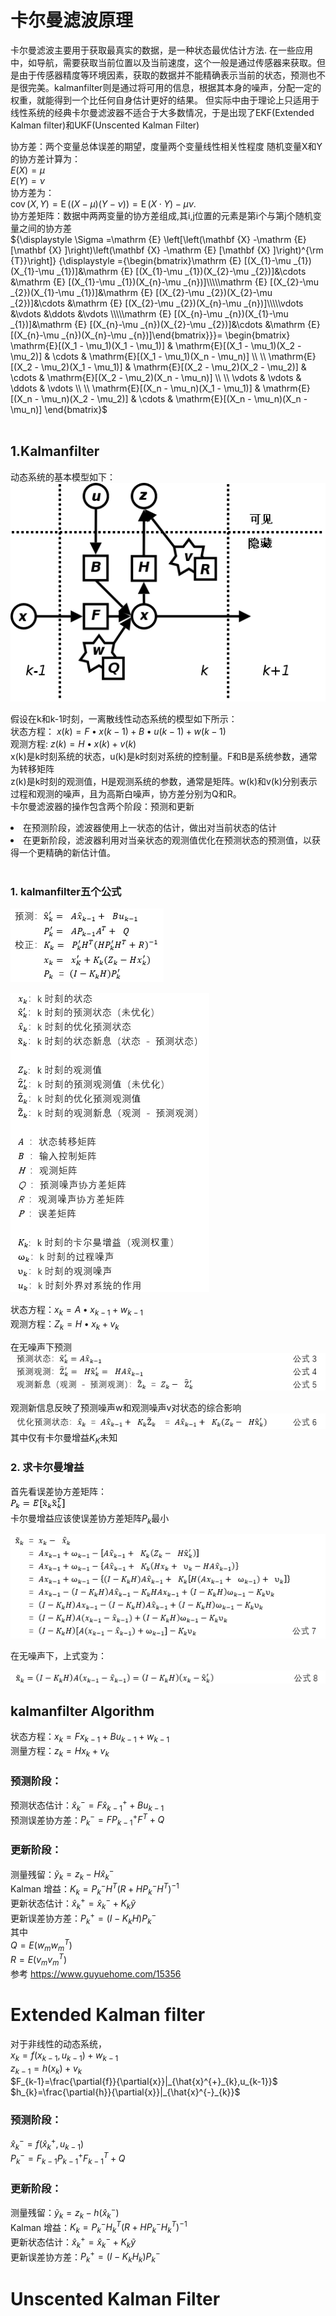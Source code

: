 # 卡尔曼滤波原理

卡尔曼滤波主要用于获取最真实的数据，是一种状态最优估计方法.
在一些应用中，如导航，需要获取当前位置以及当前速度，这个一般是通过传感器来获取。但是由于传感器精度等环境因素，获取的数据并不能精确表示当前的状态，预测也不是很完美。kalmanfilter则是通过将可用的信息，根据其本身的噪声，分配一定的权重，就能得到一个比任何自身估计更好的结果。
但实际中由于理论上只适用于线性系统的经典卡尔曼滤波器不适合于大多数情况，于是出现了EKF(Extended Kalman filter)和UKF(Unscented Kalman Filter)

协方差：两个变量总体误差的期望，度量两个变量线性相关性程度
随机变量X和Y的协方差计算为：
<br>
 $E(X)=\mu$
 <br>
 $E(Y)=\nu$
<br>
协方差为：
<br>
${\displaystyle \operatorname {cov} (X,Y)=\operatorname {E} ((X-\mu )(Y-\nu ))=\operatorname {E} (X\cdot Y)-\mu \nu .}$
<br>
协方差矩阵：数据中两两变量的协方差组成,其i,j位置的元素是第i个与第j个随机变量之间的协方差
<br>
${\displaystyle \Sigma =\mathrm {E} \left[\left(\mathbf {X} -\mathrm {E} [\mathbf {X} ]\right)\left(\mathbf {X} -\mathrm {E} [\mathbf {X} ]\right)^{\rm {T}}\right]}
{\displaystyle ={\begin{bmatrix}\mathrm {E} [(X_{1}-\mu _{1})(X_{1}-\mu _{1})]&\mathrm {E} [(X_{1}-\mu _{1})(X_{2}-\mu _{2})]&\cdots &\mathrm {E} [(X_{1}-\mu _{1})(X_{n}-\mu _{n})]\\\\\mathrm {E} [(X_{2}-\mu _{2})(X_{1}-\mu _{1})]&\mathrm {E} [(X_{2}-\mu _{2})(X_{2}-\mu _{2})]&\cdots &\mathrm {E} [(X_{2}-\mu _{2})(X_{n}-\mu _{n})]\\\\\vdots &\vdots &\ddots &\vdots \\\\\mathrm {E} [(X_{n}-\mu _{n})(X_{1}-\mu _{1})]&\mathrm {E} [(X_{n}-\mu _{n})(X_{2}-\mu _{2})]&\cdots &\mathrm {E} [(X_{n}-\mu _{n})(X_{n}-\mu _{n})]\end{bmatrix}}}=
\begin{bmatrix}
 \mathrm{E}[(X_1 - \mu_1)(X_1 - \mu_1)] & \mathrm{E}[(X_1 - \mu_1)(X_2 - \mu_2)] & \cdots & \mathrm{E}[(X_1 - \mu_1)(X_n - \mu_n)] \\ \\
 \mathrm{E}[(X_2 - \mu_2)(X_1 - \mu_1)] & \mathrm{E}[(X_2 - \mu_2)(X_2 - \mu_2)] & \cdots & \mathrm{E}[(X_2 - \mu_2)(X_n - \mu_n)] \\ \\
 \vdots & \vdots & \ddots & \vdots \\ \\
 \mathrm{E}[(X_n - \mu_n)(X_1 - \mu_1)] & \mathrm{E}[(X_n - \mu_n)(X_2 - \mu_2)] & \cdots & \mathrm{E}[(X_n - \mu_n)(X_n - \mu_n)]
\end{bmatrix}$
<br>
<br>

## 1.Kalmanfilter 
动态系统的基本模型如下：
![](images/kalman_one.jpg)

假设在k和k-1时刻，一离散线性动态系统的模型如下所示：<br>
状态方程：
$x(k)=F \bullet x(k-1) + B \bullet u(k-1) + w(k-1)$
<br>
观测方程: 
$z(k)=H \bullet x(k) + v(k)$
<br>
x(k)是k时刻系统的状态，u(k)是k时刻对系统的控制量。F和B是系统参数，通常为转移矩阵
<br>
z(k)是k时刻的观测值，H是观测系统的参数，通常是矩阵。w(k)和v(k)分别表示过程和观测的噪声，且为高斯白噪声，协方差分别为Q和R。
<br>
卡尔曼滤波器的操作包含两个阶段：预测和更新
<li>在预测阶段，滤波器使用上一状态的估计，做出对当前状态的估计
<li>在更新阶段，滤波器利用对当亲状态的观测值优化在预测状态的预测值，以获得一个更精确的新估计值。
<br>
<br> 

### 1. kalmanfilter五个公式

![](images/kalman_two.png)

![](images/kalman_three.png)

状态方程：$x_{k}=A \bullet x_{k-1} + w_{k-1}$
<br>
观测方程：$Z_{k}=H \bullet x_{k} + v_{k}$

在无噪声下预测
![](images/kalman_four.png)

观测新信息反映了预测噪声w和观测噪声v对状态的综合影响
![](images/kalman_five.png)
其中仅有卡尔曼增益$K_{K}$未知

### 2. 求卡尔曼增益
首先看误差协方差矩阵：<br>
![](images/kalman_six.png)
<br>
卡尔曼增益应该使误差协方差矩阵$P_{k}$最小

![](images/kalman_seven.png)

在无噪声下，上式变为：<br>

![](images/kalman_eight.png)


## kalmanfilter Algorithm
状态方程：$x_{k}=Fx_{k-1}+Bu_{k-1}+w_{k-1}$
<br>
测量方程：$z_{k}=Hx_{k}+v_{k}$

### 预测阶段：
预测状态估计：${\hat{x}^{-}_{k}}=F\hat{x}^{+}_{k-1} + Bu_{k-1}$
<br>
预测误差协方差：$P^{-}_{k}=FP^{+}_{k-1}F^{T}+Q$

### 更新阶段：
测量残留：${\widetilde{y}_{k}}=z_{k}-H \hat{x}^{-}_{k}$
<br>
Kalman 增益：$K_{k}=P^{-}_{k}H^{T}(R+HP^{-}_{k}H^{T})^{-1}$
<br>
更新状态估计：${\hat{x}^{+}_{k}}=\hat{x}^{-}_{k}+K_{k}\widetilde{y}$
<br>
更新误差协方差：$P^{+}_{k}=(I-K_{k}H)P^{-}_{k}$
<br>
其中
<br> 
$Q=E(w_{m}w^{T}_{m})$
<br>
$R=E(v_{m}v^{T}_{m})$
<br>
参考 
https://www.guyuehome.com/15356


# Extended Kalman filter
对于非线性的动态系统，<br>
$x_{k}=f(x_{k-1},u_{k-1})+w_{k-1}$ 
<br>
$z_{k-1}=h(x_{k})+v_{k}$
<br>
$F_{k-1}=\frac{\partial{f}}{\partial{x}}|_{\hat{x}^{+}_{k},u_{k-1}}$
<br>
$h_{k}=\frac{\partial{h}}{\partial{x}}|_{\hat{x}^{-}_{k}}$

### 预测阶段：
$\hat{x}^{-}_{k}=f({\hat{x}^{+}_{k},u_{k-1}})$
<br>
$P^{-}_{k}=F_{k-1}P^{+}_{k-1}F^{T}_{k-1}+Q$

### 更新阶段：
测量残留：${\widetilde{y}_{k}}=z_{k}-h(\hat{x}^{-}_{k})$
<br>
Kalman 增益：$K_{k}=P^{-}_{k}H^{T}_{k}(R+HP^{-}_{k}H^{T}_{k})^{-1}$
<br>
更新状态估计：${\hat{x}^{+}_{k}}=\hat{x}^{-}_{k}+K_{k}\widetilde{y}$
<br>
更新误差协方差：$P^{+}_{k}=(I-K_{k}H_{k})P^{-}_{k}$
<br>



# Unscented Kalman Filter